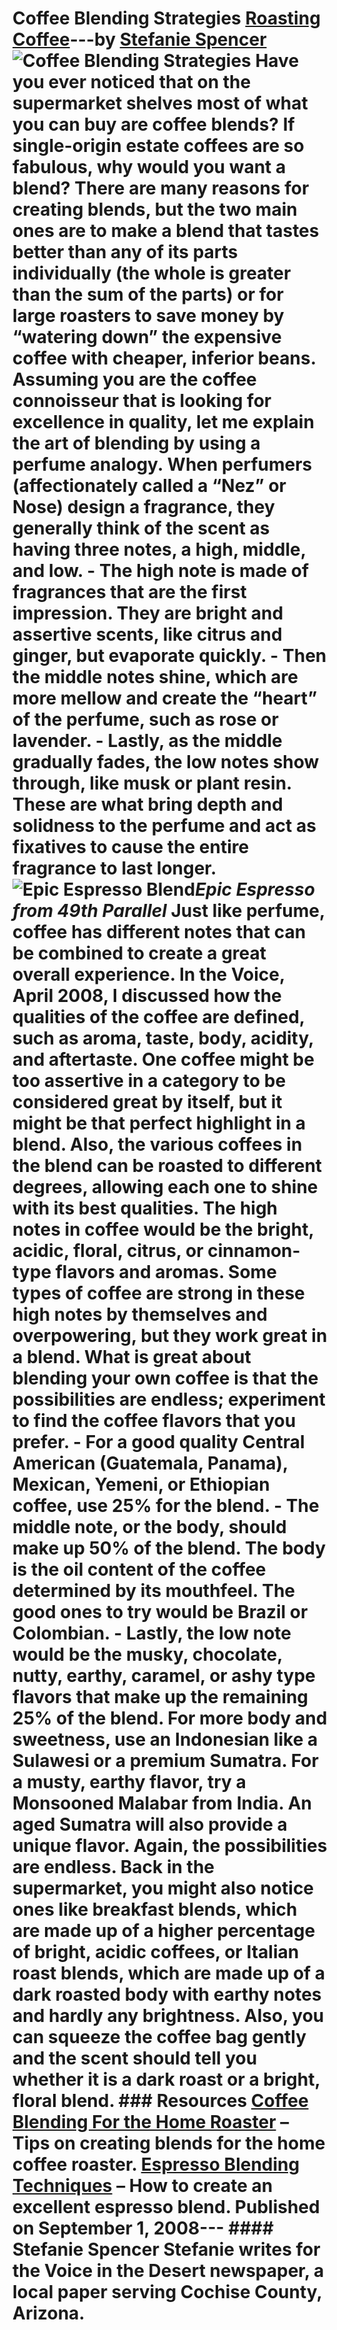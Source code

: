 # Coffee Blending Strategies [Roasting Coffee](https://ineedcoffee.com/section/roasting-coffee/)---by [Stefanie Spencer](https://ineedcoffee.com/by/stefanie-spencer/)![Coffee Blending Strategies](https://ineedcoffee.com/images/posts/coffee-blending-strategies/espresso-epic-blend.jpg) Have you ever noticed that on the supermarket shelves most of what you can buy are coffee blends? If single-origin estate coffees are so fabulous, why would you want a blend? There are many reasons for creating blends, but the two main ones are to make a blend that tastes better than any of its parts individually (the whole is greater than the sum of the parts) or for large roasters to save money by “watering down” the expensive coffee with cheaper, inferior beans. Assuming you are the coffee connoisseur that is looking for excellence in quality, let me explain the art of blending by using a perfume analogy. When perfumers (affectionately called a “Nez” or Nose) design a fragrance, they generally think of the scent as having three notes, a high, middle, and low. - The high note is made of fragrances that are the first impression. They are bright and assertive scents, like citrus and ginger, but evaporate quickly. - Then the middle notes shine, which are more mellow and create the “heart” of the perfume, such as rose or lavender. - Lastly, as the middle gradually fades, the low notes show through, like musk or plant resin. These are what bring depth and solidness to the perfume and act as fixatives to cause the entire fragrance to last longer.![Epic Espresso Blend](https://ineedcoffee.com/assets/espresso-epic-blend.0dUlD-0i_3kRF9.webp)_Epic Espresso from 49th Parallel_ Just like perfume, coffee has different notes that can be combined to create a great overall experience. In the Voice, April 2008, I discussed how the qualities of the coffee are defined, such as aroma, taste, body, acidity, and aftertaste. One coffee might be too assertive in a category to be considered great by itself, but it might be that perfect highlight in a blend. Also, the various coffees in the blend can be roasted to different degrees, allowing each one to shine with its best qualities. The high notes in coffee would be the bright, acidic, floral, citrus, or cinnamon-type flavors and aromas. Some types of coffee are strong in these high notes by themselves and overpowering, but they work great in a blend. What is great about blending your own coffee is that the possibilities are endless; experiment to find the coffee flavors that you prefer. - For a good quality Central American (Guatemala, Panama), Mexican, Yemeni, or Ethiopian coffee, use 25% for the blend. - The middle note, or the body, should make up 50% of the blend. The body is the oil content of the coffee determined by its mouthfeel. The good ones to try would be Brazil or Colombian. - Lastly, the low note would be the musky, chocolate, nutty, earthy, caramel, or ashy type flavors that make up the remaining 25% of the blend. For more body and sweetness, use an Indonesian like a Sulawesi or a premium Sumatra. For a musty, earthy flavor, try a Monsooned Malabar from India. An aged Sumatra will also provide a unique flavor. Again, the possibilities are endless. Back in the supermarket, you might also notice ones like breakfast blends, which are made up of a higher percentage of bright, acidic coffees, or Italian roast blends, which are made up of a dark roasted body with earthy notes and hardly any brightness. Also, you can squeeze the coffee bag gently and the scent should tell you whether it is a dark roast or a bright, floral blend. ### Resources [Coffee Blending For the Home Roaster](https://ineedcoffee.com/coffee-blending-for-the-home-roaster/) – Tips on creating blends for the home coffee roaster. [Espresso Blending Techniques](https://ineedcoffee.com/espresso-blending-techniques/) – How to create an excellent espresso blend. Published on September 1, 2008--- #### Stefanie Spencer Stefanie writes for the Voice in the Desert newspaper, a local paper serving Cochise County, Arizona.